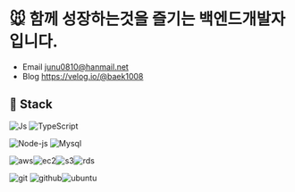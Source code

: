 
# 🐭 함께 성장하는것을 즐기는 백엔드개발자 입니다.
- Email 
junu0810@hanmail.net
- Blog
https://velog.io/@baek1008

## 🔧 Stack
![Js](https://img.shields.io/badge/JavaScript-F7DF1E?style=flat-square&logo=JavaScript&logoColor=black) ![TypeScript](https://img.shields.io/badge/TypeScript-3178C6?style=flat-square&logo=TypeScript&logoColor=white)

![Node-js](https://img.shields.io/badge/Node%20Js-339933?style=flat-square&logo=Node.Js&logoColor=black) ![Mysql](https://img.shields.io/badge/MySQL-4479A1?style=flat-square&logo=MySQL&logoColor=black)

<!-- ![express](https://img.shields.io/badge/Express-EEEEEE?style=flat-square&logo=Express&logoColor=black) 
![Sequelize](https://img.shields.io/badge/sequelize-52B0E7?style=flat-square&logo=sequelize&logoColor=black)
 -->


![aws](https://img.shields.io/badge/AWS-232F3E?style=flat-square&logo=AmazonAWS&logoColor=FF9900)![ec2](https://img.shields.io/badge/EC2-FF9900?style=flat-square&logo=AmazonEC2&logoColor=black)![s3](https://img.shields.io/badge/S3-569A31?style=flat-square&logo=AmazonS3&logoColor=black)![rds](https://img.shields.io/badge/RDS-0078D2?style=flat-square&logo=AmazonRDS&logoColor=black)

![git](https://img.shields.io/badge/Git-F05032?style=flat-square&logo=Git&logoColor=black) ![github](https://img.shields.io/badge/Github-181717?style=flat-square&logo=Github&logoColor=white)![ubuntu](https://img.shields.io/badge/Ubuntu-E95420?style=flat-square&logo=Ubuntu&logoColor=black) 




